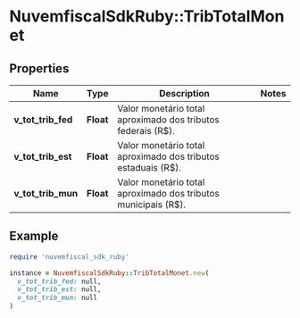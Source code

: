 # NuvemfiscalSdkRuby::TribTotalMonet

## Properties

| Name | Type | Description | Notes |
| ---- | ---- | ----------- | ----- |
| **v_tot_trib_fed** | **Float** | Valor monetário total aproximado dos tributos federais (R$). |  |
| **v_tot_trib_est** | **Float** | Valor monetário total aproximado dos tributos estaduais (R$). |  |
| **v_tot_trib_mun** | **Float** | Valor monetário total aproximado dos tributos municipais (R$). |  |

## Example

```ruby
require 'nuvemfiscal_sdk_ruby'

instance = NuvemfiscalSdkRuby::TribTotalMonet.new(
  v_tot_trib_fed: null,
  v_tot_trib_est: null,
  v_tot_trib_mun: null
)
```

